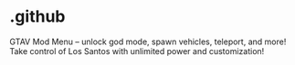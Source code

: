# .github
GTAV Mod Menu – unlock god mode, spawn vehicles, teleport, and more! Take control of Los Santos with unlimited power and customization!
